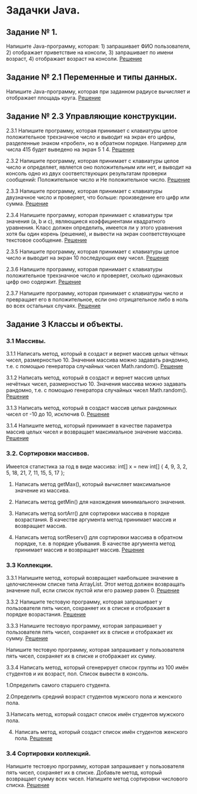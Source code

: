 # Задачки Java.

## Задание № 1. 

Напишите Java-программу, которая: 1) запрашивает ФИО пользователя, 2) отображает приветствие на консоли, 3) запрашивает по имени возраст, 4) отображает возраст на консоли. [Решение](https://github.com/SpartakSR/Task-Java/blob/main/1.java)

## Задание № 2.1 Переменные и типы данных.

Напишите Java-программу, которая при заданном радиусе вычисляет и отображает площадь круга. [Решение](https://github.com/SpartakSR/Task-Java/blob/main/2.1.java)

## Задание № 2.3 Управляющие конструкции.

2.3.1 Напишите программу, которая принимает с клавиатуры целое положительное трехзначное число и выводит на экран его цифры, разделенные знаком «пробел», но в обратном порядке. Например для числа 415 будет выведено на экран 5 1 4. [Решение](https://github.com/SpartakSR/Task-Java/blob/main/2.3.1.java)

2.3.2 Напишите программу, которая принимает с клавиатуры целое число и определяет, является оно положительным или нет, и выводит на консоль одно из двух соответствующих результатам проверки сообщений: Положительное число и Не положительное число. [Решение](https://github.com/SpartakSR/Task-Java/blob/main/2.3.2.java)

2.3.3 Напишите программу, которая принимает с клавиатуры двузначное число и проверяет, что больше: произведение его цифр или сумма. [Решение](https://github.com/SpartakSR/Tasks-Java/tree/main)

2.3.4 Напишите программу, которая принимает с клавиатуры три значения (а, b и с), являющиеся коэффициентами квадратного уравнения. Класс должен определить, имеется ли у этого уравнения хотя бы один корень (решение), и вывести на экран соответствующее текстовое сообщение. [Решение](https://github.com/SpartakSR/Tasks-Java/blob/main/2.3.4.java)

2.3.5 Напишите программу, которая принимает с клавиатуры целое число и выводит на экран 10 последующих ему чисел. [Решение](https://github.com/SpartakSR/Tasks-Java/blob/main/2.3.5.java)

2.3.6 Напишите программу, которая принимает с клавиатуры положительное трехзначное число и проверяет, сколько одинаковых цифр оно содержит. [Решение](https://github.com/SpartakSR/Tasks-Java/blob/main/2.3.9.java)

2.3.7 Напишите программу, которая принимает с клавиатуры число и превращает его в положительное, если оно отрицательное либо в ноль во всех остальных случаях. [Решение](https://github.com/SpartakSR/Tasks-Java/blob/main/2.3.10.java)

## Задание 3 Классы и объекты.
### 3.1 Массивы.
3.1.1    Написать метод, который в создаст и вернет  массив целых чётных чисел, размерностью 10. Значения массива можно задавать рандомно, т.е. с помощью генератора случайных чисел Math.random(). [Решение](https://github.com/SpartakSR/The-basics-of-Java/blob/main/3.1.1.java)

3.1.2    Написать метод, который в создаст и вернет массив целых нечётных чисел, размерностью 10. Значения массива можно задавать рандомно, т.е. с помощью генератора случайных чисел Math.random(). [Решение](https://github.com/SpartakSR/The-basics-of-Java/blob/main/3.1.2.java)

3.1.3    Написать метод, который в создаст массив целых рандомных чисел от -10 до 10, исключив 0. [Решение](https://github.com/SpartakSR/The-basics-of-Java/blob/main/3.1.3.java)

3.1.4    Напишите метод, который принимает в качестве параметра массив целых чисел и возвращает максимальное значение массива. [Решение](https://github.com/SpartakSR/The-basics-of-Java/blob/main/3.1.4.java)

### 3.2. Сортировки массивов.
Имеется статистика за год в виде массива: int[] x = new int[] { 4, 9, 3, 2, 5, 18, 21, 7, 11, 15, 5, 17 };

1. Написать метод getMax(), который вычисляет максимальное значение из массива.

2. Написать метод getMin() для нахождения минимального значения.

3. Написать метод sortArr() для сортировки массива в порядке возрастания. В качестве аргумента метод принимает массив и возвращает массив.

4. Написать метод sortReserv() для сортировки массива в обратном порядке, т.е. в порядке убывания. В качестве аргумента метод принимает массив и возвращает массив.
[Решение](https://github.com/SpartakSR/The-basics-of-Java/blob/main/3.2.java)

### 3.3 Коллекции.
3.3.1 Напишите метод, который возвращает наибольшее значение в целочисленном списке типа ArrayList. Этот метод должен возвращать значение null, если список пустой или его размер равен 0. [Решение](https://github.com/SpartakSR/The-basics-of-Java/blob/main/3.3.1.java)

3.3.2 Напишите тестовую программу, которая запрашивает у пользователя пять чисел, сохраняет их в списке и отображает в порядке возрастания. [Решение](https://github.com/SpartakSR/The-basics-of-Java/blob/main/3.3.2.java)

3.3.3 Напишите тестовую программу, которая запрашивает у пользователя пять чисел, сохраняет их в списке и отображает их сумму. [Решение](https://github.com/SpartakSR/The-basics-of-Java/blob/main/3.3.3.java)

Напишите тестовую программу, которая запрашивает у пользователя пять чисел, сохраняет их в списке и отображает их сумму.

3.3.4 Написать метод, который сгенерирует список группы из 100 имён студентов и их возраст, пол. Список вывести в консоль.

1.Определить самого старшего студента. 

2.Определить средний возраст студентов мужского пола и женского пола.

3.Написать метод, который создаст список имён студентов мужского пола.

4. Написать метод, который создаст список имён студентов женского пола.
[Решение](https://github.com/SpartakSR/The-basics-of-Java/blob/main/3.3.4.java)

### 3.4 Сортировки коллекций.
Напишите тестовую программу, которая запрашивает у пользователя пять чисел, сохраняет их в списке. Добавьте метод, который возвращает сумму всех чисел. Напишите метод сортировки числового списка. [Решение](https://github.com/SpartakSR/The-basics-of-Java/blob/main/3.4.java)
